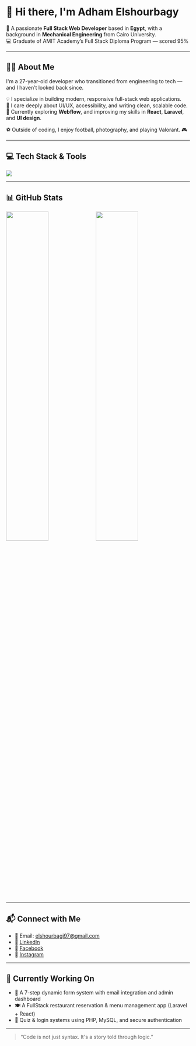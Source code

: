 <!-- 🌟 Optional custom banner — replace with your own -->


# 👋 Hi there, I'm Adham Elshourbagy

🎯 A passionate **Full Stack Web Developer** based in **Egypt**, with a background in **Mechanical Engineering** from Cairo University.  
💻 Graduate of AMIT Academy’s Full Stack Diploma Program — scored 95%

---

## 🧑‍💻 About Me

I'm a 27-year-old developer who transitioned from engineering to tech — and I haven’t looked back since.

💡 I specialize in building modern, responsive full-stack web applications.  
🎨 I care deeply about UI/UX, accessibility, and writing clean, scalable code.  
🚀 Currently exploring **Webflow**, and improving my skills in **React**, **Laravel**, and **UI design**.

⚽ Outside of coding, I enjoy football, photography, and playing Valorant. 🎮

---

## 💻 Tech Stack & Tools

<p align="left">
  <img src="https://skillicons.dev/icons?i=html,css,scss,js,react,php,laravel,mysql,git,github,bootstrap,tailwind,vscode" />
</p>

---

## 📊 GitHub Stats

<p align="left">
  <img src="https://github-readme-stats.vercel.app/api?username=elshourbagi97&show_icons=true&theme=react" width="48%" />
  <img src="https://github-readme-stats.vercel.app/api/top-langs/?username=elshourbagi97&layout=compact&theme=react" width="48%" />
</p>

---

## 📬 Connect with Me

- 📧 Email: [elshourbagi97@gmail.com](mailto:elshourbagi97@gmail.com)  
- 💼 [LinkedIn](https://www.linkedin.com/in/elshourbagii?utm_source=share&utm_campaign=share_via&utm_content=profile&utm_medium=ios_app)  
- 📘 [Facebook](https://www.facebook.com/share/1MmuYNZidt/?mibextid=wwXIfr)  
- 📸 [Instagram](https://www.instagram.com/elshourbagi?igsh=aHA2MTJsdG13cGw0&utm_source=qr)

---

## 🚧 Currently Working On

- 🔄 A 7-step dynamic form system with email integration and admin dashboard  
- 🍽️ A FullStack restaurant reservation & menu management app (Laravel + React)  
- 🧠 Quiz & login systems using PHP, MySQL, and secure authentication

---

> “Code is not just syntax. It's a story told through logic.”

